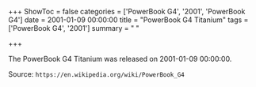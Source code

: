 +++
ShowToc = false
categories = ['PowerBook G4', '2001', 'PowerBook G4']
date = 2001-01-09 00:00:00
title = "PowerBook G4 Titanium"
tags = ['PowerBook G4', '2001']
summary = " "

+++

The PowerBook G4 Titanium was released on 2001-01-09 00:00:00.

Source: `https://en.wikipedia.org/wiki/PowerBook_G4`
